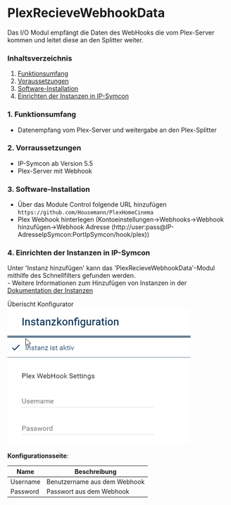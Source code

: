 # PlexRecieveWebhookData
Das I/O Modul empfängt die Daten des WebHooks die vom Plex-Server kommen und leitet diese an den Splitter weiter.

### Inhaltsverzeichnis

1. [Funktionsumfang](#1-funktionsumfang)
2. [Voraussetzungen](#2-voraussetzungen)
3. [Software-Installation](#3-software-installation)
4. [Einrichten der Instanzen in IP-Symcon](#4-einrichten-der-instanzen-in-ip-symcon)

### 1. Funktionsumfang

* Datenempfang vom Plex-Server und weitergabe an den Plex-Splitter

### 2. Vorraussetzungen

- IP-Symcon ab Version 5.5
- Plex-Server mit Webhook

### 3. Software-Installation

* Über das Module Control folgende URL hinzufügen `https://github.com/Housemann/PlexHomeCinema`
* Plex Webhook hinterlegen (Kontoeinstellungen->Webhooks->Webhook hinzufügen->Webhook Adresse (http://user:pass@IP-AdresseIpSymcon:PortIpSymcon/hook/plex))

### 4. Einrichten der Instanzen in IP-Symcon

 Unter 'Instanz hinzufügen' kann das 'PlexRecieveWebhookData'-Modul mithilfe des Schnellfilters gefunden werden.  
	- Weitere Informationen zum Hinzufügen von Instanzen in der [Dokumentation der Instanzen](https://www.symcon.de/service/dokumentation/konzepte/instanzen/#Instanz_hinzufügen)

Überischt Konfigurator
![config1](img/config1.png?raw=true)

__Konfigurationsseite__:

Name     | Beschreibung
-------- | ------------------
Username | Benutzername aus dem Webhook
Password | Passwort aus dem Webhook
